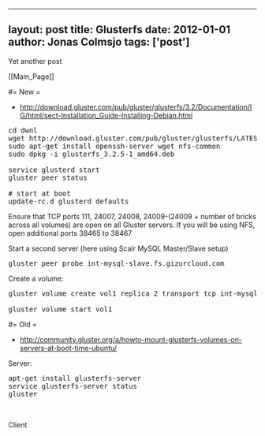 
---
layout: post
title: Glusterfs
date: 2012-01-01
author: Jonas Colmsjo
tags: ['post']
---

Yet another post





[[Main_Page]]


#= New =

* http://download.gluster.com/pub/gluster/glusterfs/3.2/Documentation/IG/html/sect-Installation_Guide-Installing-Debian.html

<pre>
cd dwnl
wget http://download.gluster.com/pub/gluster/glusterfs/LATEST/Ubuntu/11.10/glusterfs_3.2.5-1_amd64.deb
sudo apt-get install openssh-server wget nfs-common
sudo dpkg -i glusterfs_3.2.5-1_amd64.deb

service glusterd start
gluster peer status

# start at boot
update-rc.d glusterd defaults
</pre>

Ensure that TCP ports 111, 24007, 24008, 24009-(24009 + number of bricks across all volumes) are open on all Gluster servers. If you will be using NFS, open additional ports 38465 to 38467


Start a second server (here using Scalr MySQL Master/Slave setup)
<pre>
gluster peer probe int-mysql-slave.fs.gizurcloud.com
</pre>


Create a volume:
<pre>
gluster volume create vol1 replica 2 transport tcp int-mysql-master.fs.gizurcloud.com:/mnt/dbstorage/exp1 int-mysql-slave.fs.gizurcloud.com:/mnt/dbstorage/exp2

gluster volume start vol1
</pre>


#= Old =

* http://community.gluster.org/a/howto-mount-glusterfs-volumes-on-servers-at-boot-time-ubuntu/

Server:

<pre>
apt-get install glusterfs-server
service glusterfs-server status
gluster


</pre>




Client

<pre>



</pre>
